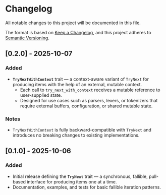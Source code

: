 # Changelog

All notable changes to this project will be documented in this file.

The format is based on [Keep a Changelog](https://keepachangelog.com/en/1.1.0/),
and this project adheres to [Semantic Versioning](https://semver.org/spec/v2.0.0.html).


## [0.2.0] - 2025-10-07

### Added
- **`TryNextWithContext`** trait — a context-aware variant of `TryNext` for producing items
  with the help of an external, mutable context.
  - Each call to `try_next_with_context` receives a mutable reference to user-supplied state.
  - Designed for use cases such as parsers, lexers, or tokenizers that require external buffers,
    configuration, or shared mutable state.

### Notes
- `TryNextWithContext` is fully backward-compatible with `TryNext` and introduces no breaking
  changes to existing implementations.


## [0.1.0] - 2025-10-06

### Added
- Initial release defining the **`TryNext`** trait — a synchronous, fallible, pull-based
  interface for producing items one at a time.
- Documentation, examples, and tests for basic fallible iteration patterns.

